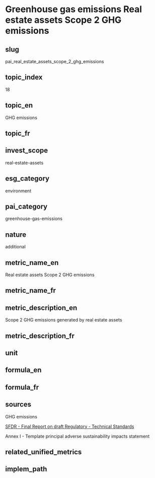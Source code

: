 # Greenhouse gas emissions Real estate assets Scope 2 GHG emissions


## slug

pai_real_estate_assets_scope_2_ghg_emissions

## topic_index

18

## topic_en

GHG emissions

## topic_fr



## invest_scope

real-estate-assets

## esg_category

environment

## pai_category

greenhouse-gas-emissions

## nature

additional

## metric_name_en

Real estate assets Scope 2 GHG emissions

## metric_name_fr



## metric_description_en

Scope 2 GHG emissions generated by real estate assets

## metric_description_fr



## unit



## formula_en



## formula_fr



## sources

GHG emissions  

[SFDR - Final Report on draft Regulatory - Technical Standards](https://www.eiopa.europa.eu/sites/default/files/publications/reports/jc-2021-03-joint-esas-final-report-on-rts-under-sfdr.pdf)  

Annex I - Template principal adverse sustainability impacts statement

## related_unified_metrics



## implem_path


            